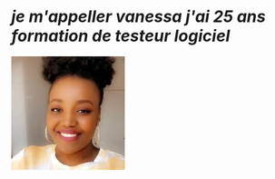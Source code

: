 

<!--
**vanybaba/vanybaba** is a ✨ _special_ ✨ repository because its `README.md` (this file) appears on your GitHub profile.

Here are some ideas to get you started:

- 🔭 I’m currently working on ...
- 🌱 I’m currently learning ...
- 👯 I’m looking to collaborate on ...
- 🤔 I’m looking for help with ...
- 💬 Ask me about ...
- 📫 How to reach me: ...
- 😄 Pronouns: ...
- ⚡ Fun fact: ...
--> 

# **_je m'appeller vanessa j'ai 25 ans formation de testeur logiciel_**

![photode mdoi](https://github.com/vanybaba/vanybaba/blob/666e7c43f39c80fc9000a798f00d97c1eea0ef89/moi.jpeg)

